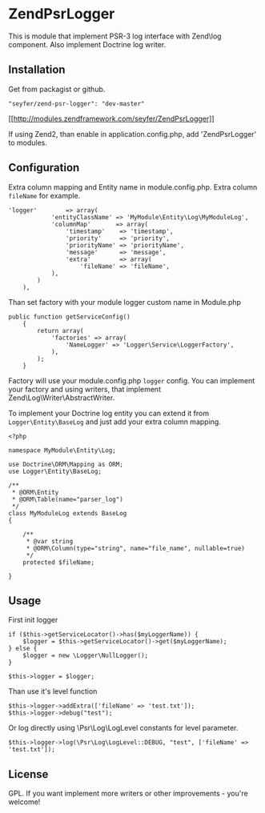 ZendPsrLogger
=============

This is module that implement PSR-3 log interface with Zend\log component.
Also implement Doctrine log writer.

Installation
------------

Get from packagist or github.

`"seyfer/zend-psr-logger": "dev-master"`

[[http://modules.zendframework.com/seyfer/ZendPsrLogger]]

If using Zend2, than enable in application.config.php,
add 'ZendPsrLogger' to modules.

Configuration
-------------

Extra column mapping and Entity name in module.config.php.
Extra column `fileName` for example.

```
'logger'        => array(
            'entityClassName' => 'MyModule\Entity\Log\MyModuleLog',
            'columnMap'       => array(
                'timestamp'    => 'timestamp',
                'priority'     => 'priority',
                'priorityName' => 'priorityName',
                'message'      => 'message',
                'extra'        => array(
                    'fileName' => 'fileName',
            ),
        )
    ),
```

Than set factory with your module logger custom name in Module.php

```
public function getServiceConfig()
    {
        return array(
            'factories' => array(
                'NameLogger' => 'Logger\Service\LoggerFactory',
            ),
        );
    }
```

Factory will use your module.config.php `logger` config.
You can implement your factory and using writers,
that implement Zend\Log\Writer\AbstractWriter.

To implement your Doctrine log entity you can extend it from
`Logger\Entity\BaseLog` and just add your extra column mapping.

```
<?php

namespace MyModule\Entity\Log;

use Doctrine\ORM\Mapping as ORM;
use Logger\Entity\BaseLog;

/**
 * @ORM\Entity
 * @ORM\Table(name="parser_log")
 */
class MyModuleLog extends BaseLog
{

    /**
     * @var string
     * @ORM\Column(type="string", name="file_name", nullable=true)
     */
    protected $fileName;

}

```

Usage
-----

First init logger

```
if ($this->getServiceLocator()->has($myLoggerName)) {
    $logger = $this->getServiceLocator()->get($myLoggerName);
} else {
    $logger = new \Logger\NullLogger();
}

$this->logger = $logger;
```

Than use it's level function

```
$this->logger->addExtra(['fileName' => 'test.txt']);
$this->logger->debug("test");
```

Or log directly using \Psr\Log\LogLevel constants for level parameter.

```
$this->logger->log(\Psr\Log\LogLevel::DEBUG, "test", ['fileName' => 'test.txt']);
```

License
-------

GPL. If you want implement more writers or other improvements - you're welcome!